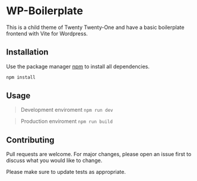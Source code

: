 # WP-Boilerplate

This is a child theme of Twenty Twenty-One and have a basic boilerplate frontend
with Vite for Wordpress.

## Installation

Use the package manager [npm](https://www.npmjs.com/) to install all
dependencies.

```bash
npm install
```

## Usage

> Development enviroment `npm run dev`

> Production enviroment `npm run build`

## Contributing

Pull requests are welcome. For major changes, please open an issue first to
discuss what you would like to change.

Please make sure to update tests as appropriate.
